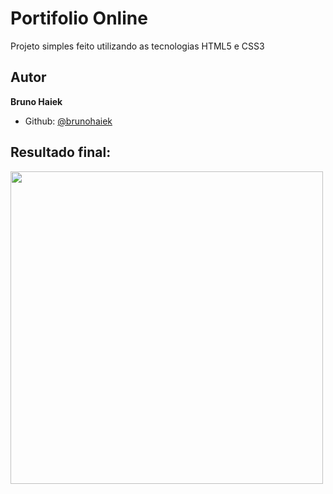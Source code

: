 # Portifolio Online
Projeto simples feito utilizando as tecnologias HTML5 e CSS3

## Autor
**Bruno Haiek**
- Github: [@brunohaiek](https://github.com/brunohaiek)

## Resultado final:
<img src="https://user-images.githubusercontent.com/86637923/166563032-e0627b6c-64a9-454a-8136-85db4e8fc472.png" width="500px"/>
